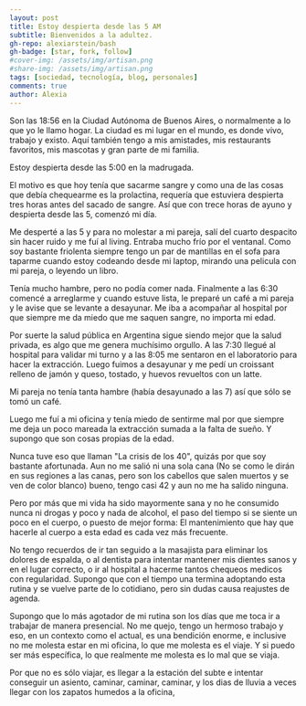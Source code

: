 ```yaml
---
layout: post
title: Estoy despierta desde las 5 AM
subtitle: Bienvenidos a la adultez.
gh-repo: alexiarstein/bash
gh-badge: [star, fork, follow]
#cover-img: /assets/img/artisan.png
#share-img: /assets/img/artisan.png
tags: [sociedad, tecnología, blog, personales]
comments: true
author: Alexia
---
```


Son las 18:56 en la Ciudad Autónoma de Buenos Aires, o normalmente a lo que yo le llamo hogar. La ciudad es mi lugar en el mundo, es donde vivo, trabajo y existo. Aquí también tengo a mis amistades, mis restaurants favoritos,
mis mascotas y gran parte de mi familia.

Estoy despierta desde las 5:00 en la madrugada.

El motivo es que hoy tenía que sacarme sangre y como una de las cosas que debía chequearme es la prolactina, requería que estuviera despierta tres horas antes del sacado de sangre. Así que con trece horas de ayuno y despierta 
desde las 5, comenzó mi día.

Me desperté a las 5 y para no molestar a mi pareja, salí del cuarto despacito sin hacer ruido y me fuí al living. Entraba mucho frío por el ventanal. Como soy bastante friolenta siempre tengo un par de mantillas en el sofa para 
taparme cuando estoy codeando desde mi laptop, mirando una pelicula con mi pareja, o leyendo un libro.

Tenía mucho hambre, pero no podía comer nada. Finalmente a las 6:30 comencé a arreglarme y cuando estuve lista, le preparé un café a mi pareja y le avise que se levante a desayunar. Me iba a acompañar al hospital por que siempre
me da miedo que me saquen sangre, no importa mi edad.

Por suerte la salud pública en Argentina sigue siendo mejor que la salud privada, es algo que me genera muchísimo orgullo. A las 7:30 llegué al hospital para validar mi turno y a las 8:05 me sentaron en el laboratorio para hacer 
la extracción. Luego fuimos a desayunar y me pedí un croissant relleno de jamón y queso, tostado, y huevos revueltos con un latte.

Mi pareja no tenía tanta hambre (había desayunado a las 7) así que sólo se tomó un café.

Luego me fuí a mi oficina y tenía miedo de sentirme mal por que siempre me deja un poco mareada la extracción sumada a la falta de sueño. Y supongo que son cosas propias de la edad.

Nunca tuve eso que llaman "La crisis de los 40", quizás por que soy bastante afortunada. Aun no me salió ni una sola cana (No se como le dirán en sus regiones a las canas, pero son los cabellos que salen muertos y se ven de 
color blanco) bueno, tengo casi 42 y aun no me ha salido ninguna.

Pero por más que mi vida ha sido mayormente sana y no he consumido nunca ni drogas y poco y nada de alcohol, el paso del tiempo si se siente un poco en el cuerpo, o puesto de mejor forma: El mantenimiento que hay que hacerle al 
cuerpo a esta edad es cada vez más frecuente.

No tengo recuerdos de ir tan seguido a la masajista para eliminar los dolores de espalda, o al dentista para intentar mantener mis dientes sanos y en el lugar correcto, o ir al hospital a hacerme tantos chequeos medicos con 
regularidad. Supongo que con el tiempo una termina adoptando esta rutina y se vuelve parte de lo cotidiano, pero sin dudas causa reajustes de agenda.

Supongo que lo más agotador de mi rutina son los días que me toca ir a trabajar de manera presencial. No me quejo, tengo un hermoso trabajo y eso, en un contexto como el actual, es una bendición enorme, e inclusive no me molesta 
estar en mi oficina, lo que me molesta es el viaje. Y si puedo ser más específica, lo que realmente me molesta es lo mal que se viaja.

Por que no es sólo viajar, es llegar a la estación del subte e intentar conseguir un asiento, caminar, caminar, caminar, y los dias de lluvia a veces llegar con los zapatos humedos a la oficina, 
